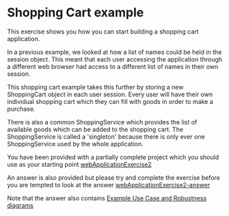# Shopping Cart example

This exercise shows you how you can start building a shopping cart application.

In a previous example, we looked at how a list of names could be held in the session object.
This meant that each user accessing the application through a different web browser had access to a different list of names in their own session.

This shopping cart example takes this further by storing a new ShoppingCart object in each user session. 
Every user will have their own individual shopping cart which they can fill with goods in order to make a purchase.

There is also a common ShoppingService which provides the list of available goods which can be added to the shopping cart.
The ShoppingService is called a 'singleton' because there is only ever one ShoppingService used by the whole application.

You have been provided with a partially complete project which you should use as your starting point [webApplicationExercise2](../shoppingcart/webApplicationExercise2 )

An answer is also provided but please try and complete the exercise before you are tempted to look at the answer [webApplicationExercise2-answer](../shoppingcart/webApplicationExercise2-answer )

Note that the answer also contains [Example Use Case and Robustness diagrams](../shoppingcart/webApplicationExercise2-answer/UMLmodel/README.md )


